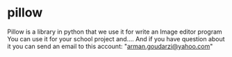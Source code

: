 # pillow
Pillow is a library in python that we use it for write an Image editor program 
You can use it for your school project and....
And if you have question about it you can send an email to this account: "arman.goudarzi@yahoo.com"
